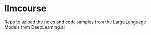 # llmcourse
Repo to upload the notes and code samples from the Large Language Models from DeepLearning.ai

